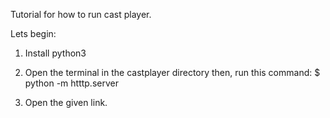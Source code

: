 Tutorial for how to run cast player.

Lets begin:

1. Install python3

2. Open the terminal in the castplayer directory then, run this command:
$ python -m htttp.server

3. Open the given link.
